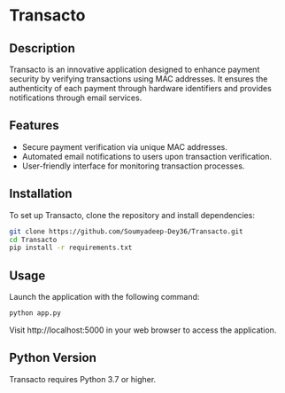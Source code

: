 # Transacto

## Description
Transacto is an innovative application designed to enhance payment security by verifying transactions using MAC addresses. It ensures the authenticity of each payment through hardware identifiers and provides notifications through email services.

## Features
- Secure payment verification via unique MAC addresses.
- Automated email notifications to users upon transaction verification.
- User-friendly interface for monitoring transaction processes.

## Installation

To set up Transacto, clone the repository and install dependencies:

```bash
git clone https://github.com/Soumyadeep-Dey36/Transacto.git
cd Transacto
pip install -r requirements.txt
```
## Usage
Launch the application with the following command:
```bash
python app.py
```
Visit http://localhost:5000 in your web browser to access the application.

## Python Version
Transacto requires Python 3.7 or higher.
